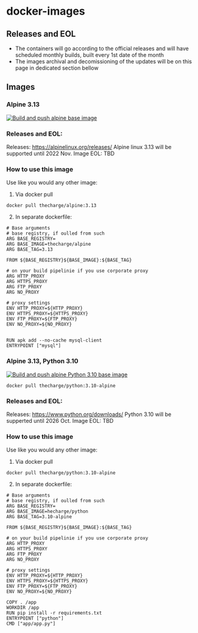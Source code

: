 # docker-images
## Releases and EOL
- The containers will go according to the official releases and will have scheduled monthly builds, built every 1st date of the month
- The images archival and decomissioning of the updates will be on this page in dedicated section bellow 




## Images
### Alpine 3.13
[![Build and push alpine base image](https://github.com/thecharge/docker-images/actions/workflows/alpine-linux.yaml/badge.svg)](https://github.com/thecharge/docker-images/actions/workflows/alpine-linux.yaml)

### Releases and EOL:
Releases: https://alpinelinux.org/releases/
Alpine linux 3.13 will be supported until 2022 Nov.
Image EOL: TBD

### How to use this image
Use like you would any other image:
1. Via docker pull
```
docker pull thecharge/alpine:3.13
```

2. In separate dockerfile:
```
# Base arguments
# base registry, if oulled from such
ARG BASE_REGISTRY=
ARG BASE_IMAGE=thecharge/alpine
ARG BASE_TAG=3.13

FROM ${BASE_REGISTRY}${BASE_IMAGE}:${BASE_TAG}

# on your build pipelinie if you use corporate proxy
ARG HTTP_PROXY
ARG HTTPS_PROXY
ARG FTP_PROXY
ARG NO_PROXY

# proxy settings
ENV HTTP_PROXY=${HTTP_PROXY}
ENV HTTPS_PROXY=${HTTPS_PROXY}
ENV FTP_PROXY=${FTP_PROXY}
ENV NO_PROXY=${NO_PROXY}


RUN apk add --no-cache mysql-client
ENTRYPOINT ["mysql"]
```

### Alpine 3.13, Python 3.10
[![Build and push alpine Python 3.10 base image](https://github.com/thecharge/docker-images/actions/workflows/alpine-python.yaml/badge.svg)](https://github.com/thecharge/docker-images/actions/workflows/alpine-python.yaml)
```
docker pull thecharge/python:3.10-alpine
```
### Releases and EOL:
Releases: https://www.python.org/downloads/
Python 3.10 will be supperted until 2026 Oct.
Image EOL: TBD

### How to use this image
Use like you would any other image:
1. Via docker pull
```
docker pull thecharge/python:3.10-alpine
```

2. In separate dockerfile:

```
# Base arguments
# base registry, if oulled from such
ARG BASE_REGISTRY=
ARG BASE_IMAGE=hecharge/python
ARG BASE_TAG=3.10-alpine

FROM ${BASE_REGISTRY}${BASE_IMAGE}:${BASE_TAG}

# on your build pipelinie if you use corporate proxy
ARG HTTP_PROXY
ARG HTTPS_PROXY
ARG FTP_PROXY
ARG NO_PROXY

# proxy settings
ENV HTTP_PROXY=${HTTP_PROXY}
ENV HTTPS_PROXY=${HTTPS_PROXY}
ENV FTP_PROXY=${FTP_PROXY}
ENV NO_PROXY=${NO_PROXY}

COPY . /app
WORKDIR /app
RUN pip install -r requirements.txt
ENTRYPOINT ["python"]
CMD ["app/app.py"]
```

